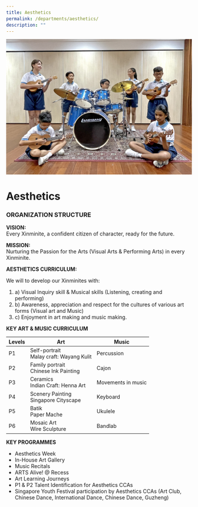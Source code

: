 ```yaml
---
title: Aesthetics
permalink: /departments/aesthetics/
description: ""
---
```

![](/images/Department%20Pics/aesthetics%20s.jpg)

# **Aesthetics**

### ORGANIZATION STRUCTURE



**VISION:**  
Every Xinminite, a confident citizen of character, ready for the future.

**MISSION:**    
Nurturing the Passion for the Arts (Visual Arts &amp; Performing Arts) in every Xinminite.

**AESTHETICS CURRICULUM:**

We will to develop our Xinminites with:

1.  a) Visual Inquiry skill &amp; Musical skills (Listening, creating and performing)
2.  b) Awareness, appreciation and respect for the cultures of various art forms (Visual art and Music)
3.  c) Enjoyment in art making and music making.

**KEY ART &amp; MUSIC CURRICULUM**

| Levels 	| Art 	| Music 	|
|---	|---	|---	|
| P1 	| Self-portrait<br>Malay craft: Wayang Kulit 	| Percussion 	|
| P2 	| Family portrait<br>Chinese Ink Painting 	| Cajon 	|
| P3 	| Ceramics<br>Indian Craft: Henna Art 	| Movements in music 	|
| P4 	| Scenery Painting<br>Singapore Cityscape 	| Keyboard 	|
| P5 	| Batik<br>Paper Mache 	| Ukulele 	|
| P6 	| Mosaic Art<br>Wire Sculpture 	| Bandlab 	|

**KEY PROGRAMMES**

*   Aesthetics Week
*   In-House Art Gallery
*   Music Recitals
*   ARTS Alive! @ Recess
*   Art Learning Journeys
*   P1 &amp; P2 Talent Identification for Aesthetics CCAs
*   Singapore Youth Festival participation by Aesthetics CCAs (Art Club, Chinese Dance, International Dance, Chinese Dance, Guzheng)